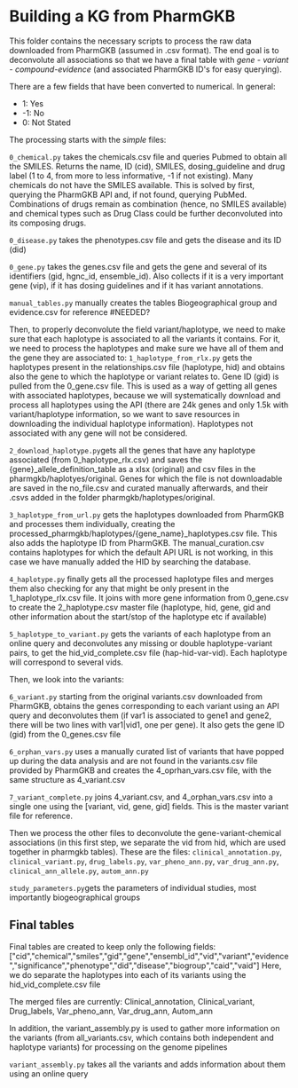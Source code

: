 # Building a KG from PharmGKB
This folder contains the necessary scripts to process the raw data downloaded from PharmGKB (assumed in .csv format). The end goal is to deconvolute all associations so that we have a final table with *gene - variant - compound-evidence* (and associated PharmGKB ID's for easy querying).

There are a few fields that have been converted to numerical. In general:
* 1: Yes
* -1: No
* 0: Not Stated

The processing starts with the _simple_ files:

`0_chemical.py` takes the chemicals.csv file and queries Pubmed to obtain all the SMILES. Returns the name, ID (cid), SMILES, dosing_guideline and drug label (1 to 4, from more to less informative, -1 if not existing). Many chemicals do not have the SMILES available. This is solved by first, querying the PharmGKB API and, if not found, querying PubMed. Combinations of drugs remain as combination (hence, no SMILES available) and chemical types such as Drug Class could be further deconvoluted into its composing drugs.

`0_disease.py` takes the phenotypes.csv file and gets the disease and its ID (did)

`0_gene.py` takes the genes.csv file and gets the gene and several of its identifiers (gid, hgnc_id, ensemble_id). Also collects if it is a very important gene (vip), if it has dosing guidelines and if it has variant annotations.

`manual_tables.py` manually creates the tables Biogeographical group and evidence.csv for reference #NEEDED?

Then, to properly deconvolute the field variant/haplotype, we need to make sure that each haplotype is associated to all the variants it contains. For it, we need to process the haplotypes and make sure we have all of them and the gene they are associated to:
`1_haplotype_from_rlx.py` gets the haplotypes present in the relationships.csv file (haplotype, hid) and obtains also the gene to which the haplotype or variant relates to. Gene ID (gid) is pulled from the 0_gene.csv file. This is used as a way of getting all genes with associated haplotypes, because we will systematically download and process all haplotypes using the API (there are 24k genes and only 1.5k with variant/haplotype information, so we want to save resources in downloading the individual haplotype information). Haplotypes not associated with any gene will not be considered.

`2_download_haplotype.py`gets all the genes that have any haplotype associated (from 0_haplotype_rlx.csv) and saves the {gene}_allele_definition_table as a xlsx (original) and csv files in the pharmgkb/haplotyes/original. Genes for which the file is not downloadable are saved in the no_file.csv and curated manually afterwards, and their .csvs added in the folder pharmgkb/haplotypes/original.

`3_haplotype_from_url.py` gets the haplotypes downloaded from PharmGKB and processes them individually, creating the processed_pharmgkb/haplotypes/{gene_name}_haplotypes.csv file. This also adds the haplotype ID from PharmGKB. The manual_curation.csv contains haplotypes for which the default API URL is not working, in this case we have manually added the HID by searching the database.

`4_haplotype.py` finally gets all the processed haplotype files and merges them also checking for any that might be only present in the 1_haplotype_rlx.csv file. It joins with more gene information from 0_gene.csv to create the 2_haplotype.csv master file (haplotype, hid, gene, gid and other information about the start/stop of the haplotype etc if available)

`5_haplotype_to_variant.py` gets the variants of each haplotype from an online query and deconvolutes any missing or double haplotype-variant pairs, to get the hid_vid_complete.csv file (hap-hid-var-vid). Each haplotype will correspond to several vids.

Then, we look into the variants:

`6_variant.py` starting from the original variants.csv downloaded from PharmGKB, obtains the genes corresponding to each variant using an API query and deconvolutes them (if var1 is associated to gene1 and gene2, there will be two lines with var1|vid1, one per gene). It also gets the gene ID (gid) from the 0_genes.csv file

`6_orphan_vars.py` uses a manually curated list of variants that have popped up during the data analysis and are not found in the variants.csv file provided by PharmGKB and creates the 4_oprhan_vars.csv file, with the same structure as 4_variant.csv

`7_variant_complete.py` joins 4_variant.csv, and 4_orphan_vars.csv into a single one using the [variant, vid, gene, gid] fields. This is the master variant file for reference.

Then we process the other files to deconvolute the gene-variant-chemical associations (in this first step, we separate the vid from hid, which are used together in pharmgkb tables). These are the files: `clinical_annotation.py`, `clinical_variant.py`, `drug_labels.py`,  `var_pheno_ann.py`, `var_drug_ann.py`, `clinical_ann_allele.py`, `autom_ann.py`

`study_parameters.py`gets the parameters of individual studies, most importantly biogeographical groups 


## Final tables
Final tables are created to keep only the following fields: ["cid","chemical","smiles","gid","gene","ensembl_id","vid","variant","evidence","significance","phenotype","did","disease","biogroup","caid","vaid"]
Here, we do separate the haplotypes into each of its variants using the hid_vid_complete.csv file

The merged files are currently:
Clinical_annotation, Clinical_variant, Drug_labels, Var_pheno_ann, Var_drug_ann, Autom_ann

In addition, the variant_assembly.py is used to gather more information on the variants (from all_variants.csv, which contains both independent and haplotype variants) for processing on the genome pipelines

`variant_assembly.py` takes all the variants and adds information about them using an online query 